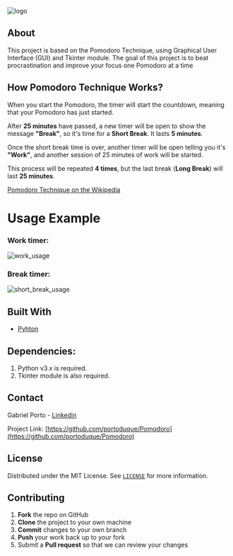 ![logo](https://user-images.githubusercontent.com/37813839/121018437-cfb7e000-c774-11eb-8e5f-8bdf09b77ebe.png)

## About
This project is based on the Pomodoro Technique, using Graphical User Interface (GUI) and Tkinter module. The goal of this project is to beat procrastination and improve your focus one Pomodoro at a time

## How Pomodoro Technique Works?
When you start the Pomodoro, the timer will start the countdown, meaning that your Pomodoro has just started.

After **25 minutes** have passed, a new timer will be open to show the message **"Break"**, so it's time for a **Short Break**. It lasts **5 minutes**.

Once the short break time is over, another timer will be open telling you it's **"Work"**, and another session of 25 minutes of work will be started.

This process will be repeated **4 times**, but the last break (**Long Break**) will last **25 minutes**.

[Pomodoro Technique on the Wikipedia](https://en.wikipedia.org/wiki/Pomodoro_Technique)

# Usage Example
### Work timer:
![work_usage](https://user-images.githubusercontent.com/37813839/120803927-75234780-c51a-11eb-8d65-c4644bfde475.gif)

### Break timer:
![short_break_usage](https://user-images.githubusercontent.com/37813839/120893701-f0542e80-c5ea-11eb-92e7-e702fd2e52e6.gif)


## Built With
* [Pyhton](https://www.python.org/downloads/)

## Dependencies:

1. Python v3.x is required.
2. Tkinter module is also required.

## Contact
Gabriel Porto - [Linkedin](https://www.linkedin.com/in/portoduque/)

Project Link: [https://github.com/portoduque/Pomodoro](https://github.com/portoduque/Pomodoro)

## License

Distributed under the MIT License. See [`LICENSE`](https://github.com/portoduque/Pomodoro/blob/main/LICENSE) for more information.

## Contributing

1. **Fork** the repo on GitHub
2. **Clone** the project to your own machine
3. **Commit** changes to your own branch
4. **Push** your work back up to your fork
5. Submit a **Pull request** so that we can review your changes
